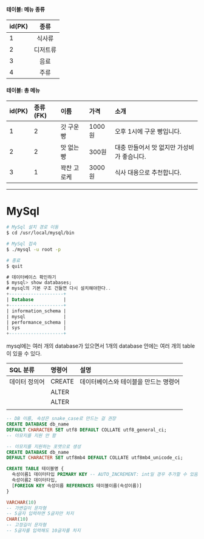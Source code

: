 #### 테이블: 메뉴 종류

| id(PK) |   종류   |
| :----- | :------: |
| 1      |  식사류  |
| 2      | 디저트류 |
| 3      |   음료   |
| 4      |   주류   |

#### 테이블: 총 메뉴

| id(PK) | 종류(FK) | 이름        | 가격   | 소개                                       |
| :----- | :------- | :---------- | :----- | :----------------------------------------- |
| 1      | 2        | 갓 구운 빵  | 1000원 | 오후 1시에 구운 빵입니다.                  |
| 2      | 2        | 맛 없는 빵  | 300원  | 대충 만들어서 맛 없지만 가성비가 좋습니다. |
| 3      | 1        | 꽉찬 고로케 | 3000원 | 식사 대용으로 추천합니다.                  |

---

# MySql

```bash
# MySql 설치 경로 이동
$ cd /usr/local/mysql/bin

# MySql 접속
$ ./mysql -u root -p

# 종료
$ quit
```

```sql
# 데이터베이스 확인하기
$ mysql> show databases;
# mysql의 기본 구조 건들면 다시 설치해야한다..
+--------------------+
| Database           |
+--------------------+
| information_schema |
| mysql              |
| performance_schema |
| sys                |
+--------------------+
```

mysql에는 여러 개의 database가 있으면서 1개의 database 안에는 여러 개의 table이 있을 수 있다.

| SQL 분류      | 명령어 | 설명                                  |
| :------------ | :----- | :------------------------------------ |
| 데이터 정의어 | CREATE | 데이터베이스와 테이블을 만드는 명령어 |
|               | ALTER  |                                       |
|               | ALTER  |                                       |
|               |        |                                       |

```sql
-- DB 이름, 속성은 snake_case로 만드는 걸 권장
CREATE DATABASE db_name
DEFAULT CHARACTER SET utf8 DEFAULT COLLATE utf8_general_ci;
-- 이모지를 지원 안 함

-- 이모지를 지원하는 포맷으로 생성
CREATE DATABASE db_name
DEFAULT CHARACTER SET utf8mb4 DEFAULT COLLATE utf8mb4_unicode_ci;
```

```sql
CREATE TABLE 테이블명 {
  속성이름1 데이터타입 PRIMARY KEY -- AUTO_INCREMENT: int일 경우 추가할 수 있음 알아서 숫자를 증가시켜줌,
  속성이름2 데이터타입,
  [FOREIGN KEY 속성이름 REFERENCES 테이블이름(속성이름)]
}
```

```sql
VARCHAR(10)
-- 가변길이 문자형
-- 5글자 입력하면 5글자만 차지
CHAR(10)
-- 고정길이 문자형
-- 5글자를 입력해도 10글자를 차지
```
